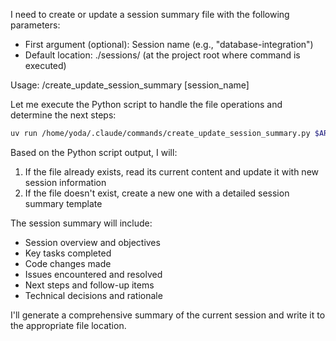 I need to create or update a session summary file with the following parameters:

- First argument (optional): Session name (e.g., "database-integration")
- Default location: ./sessions/ (at the project root where command is executed)

Usage: /create_update_session_summary [session_name]

Let me execute the Python script to handle the file operations and determine the next steps:

```bash
uv run /home/yoda/.claude/commands/create_update_session_summary.py $ARGUMENTS
```

Based on the Python script output, I will:

1. If the file already exists, read its current content and update it with new session information
2. If the file doesn't exist, create a new one with a detailed session summary template

The session summary will include:

- Session overview and objectives
- Key tasks completed
- Code changes made
- Issues encountered and resolved
- Next steps and follow-up items
- Technical decisions and rationale

I'll generate a comprehensive summary of the current session and write it to the appropriate file location.
